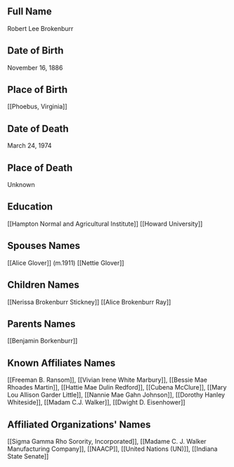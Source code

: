 ## Full Name
Robert Lee Brokenburr

## Date of Birth
November 16, 1886

## Place of Birth
[[Phoebus, Virginia]]

## Date of Death
March 24, 1974

## Place of Death
Unknown

## Education
[[Hampton Normal and Agricultural Institute]]
[[Howard University]]

## Spouses Names
[[Alice Glover]] (m.1911)
[[Nettie Glover]] 
## Children Names
[[Nerissa Brokenburr Stickney]]
[[Alice Brokenburr Ray]]

## Parents Names
[[Benjamin Borkenburr]]

## Known Affiliates Names
[[Freeman B. Ransom]], [[Vivian Irene White Marbury]], [[Bessie Mae Rhoades Martin]], [[Hattie Mae Dulin Redford]], [[Cubena McClure]], [[Mary Lou Allison Garder Little]], [[Nannie Mae Gahn Johnson]], [[Dorothy Hanley Whiteside]], [[Madam C.J. Walker]], [[Dwight D. Eisenhower]]

## Affiliated Organizations' Names
[[Sigma Gamma Rho Sorority, Incorporated]], [[Madame C. J. Walker Manufacturing Company]], [[NAACP]], [[United Nations (UN)]], [[Indiana State Senate]]